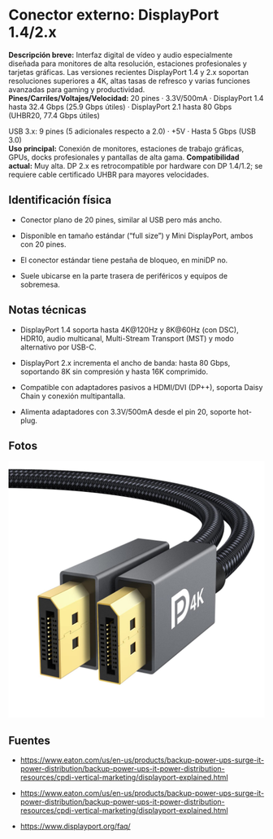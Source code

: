# Conector externo: DisplayPort 1.4/2.x

**Descripción breve:**  Interfaz digital de vídeo y audio especialmente diseñada para monitores de alta resolución, estaciones profesionales y tarjetas gráficas. Las versiones recientes DisplayPort 1.4 y 2.x soportan resoluciones superiores a 4K, altas tasas de refresco y varias funciones avanzadas para gaming y productividad.
**Pines/Carriles/Voltajes/Velocidad:** 20 pines 
· 3.3V/500mA 
· DisplayPort 1.4 hasta 32.4 Gbps (25.9 Gbps útiles) 
· DisplayPort 2.1 hasta 80 Gbps (UHBR20, 77.4 Gbps útiles)

USB 3.x: 9 pines (5 adicionales respecto a 2.0) · +5V · Hasta 5 Gbps (USB 3.0)  
**Uso principal:** Conexión de monitores, estaciones de trabajo gráficas, GPUs, docks profesionales y pantallas de alta gama.
**Compatibilidad actual:** Muy alta. DP 2.x es retrocompatible por hardware con DP 1.4/1.2; se requiere cable certificado UHBR para mayores velocidades.

## Identificación física
- Conector plano de 20 pines, similar al USB pero más ancho.

- Disponible en tamaño estándar (“full size”) y Mini DisplayPort, ambos con 20 pines.

- El conector estándar tiene pestaña de bloqueo, en miniDP no.

- Suele ubicarse en la parte trasera de periféricos y equipos de sobremesa.

## Notas técnicas
- DisplayPort 1.4 soporta hasta 4K@120Hz y 8K@60Hz (con DSC), HDR10, audio multicanal, Multi-Stream Transport (MST) y modo alternativo por USB-C.

- DisplayPort 2.x incrementa el ancho de banda: hasta 80 Gbps, soportando 8K sin compresión y hasta 16K comprimido.

- Compatible con adaptadores pasivos a HDMI/DVI (DP++), soporta Daisy Chain y conexión multipantalla.

- Alimenta adaptadores con 3.3V/500mA desde el pin 20, soporte hot-plug.

## Fotos
![DisplayPort 1.4/2.x](../../../assets/img/20-conectores_externos/displayport1.4.jpg "DisplayPort 1.4/2.x")

## Fuentes
- https://www.eaton.com/us/en-us/products/backup-power-ups-surge-it-power-distribution/backup-power-ups-it-power-distribution-resources/cpdi-vertical-marketing/displayport-explained.html

- https://www.eaton.com/us/en-us/products/backup-power-ups-surge-it-power-distribution/backup-power-ups-it-power-distribution-resources/cpdi-vertical-marketing/displayport-explained.html

- https://www.displayport.org/faq/